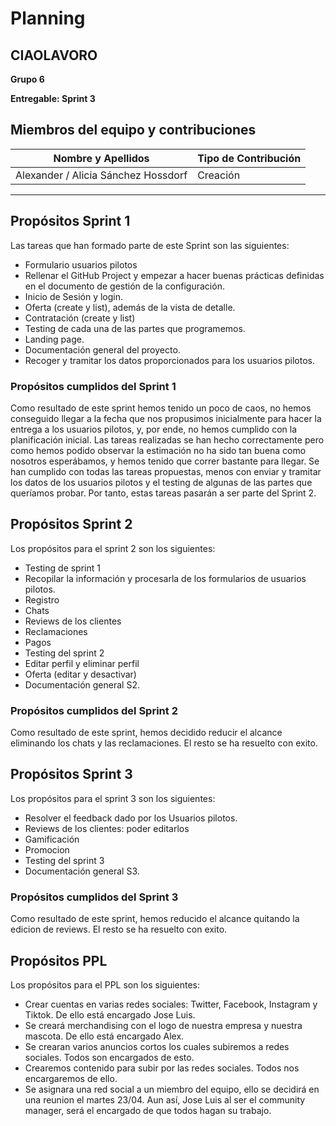 # Planning

## CIAOLAVORO

**Grupo 6**

**Entregable: Sprint 3**

## Miembros del equipo y contribuciones

| Nombre y Apellidos | Tipo de Contribución |
|---------------------|-----------------------|
| Alexander / Alicia Sánchez Hossdorf          | Creación       |

---
## Propósitos Sprint 1

Las tareas que han formado parte de este Sprint son las siguientes:
- Formulario usuarios pilotos
- Rellenar el GitHub Project y empezar a hacer buenas prácticas definidas en el documento de gestión de la configuración.
- Inicio de Sesión y login.
- Oferta (create y list), además de la vista de detalle.
- Contratación (create y list)
- Testing de cada una de las partes que programemos.
- Landing page.
- Documentación general del proyecto.
- Recoger y tramitar los datos proporcionados para los usuarios pilotos.

### Propósitos cumplidos del Sprint 1

Como resultado de este sprint hemos tenido un poco de caos, no hemos conseguido llegar a la fecha que nos propusimos inicialmente para hacer la entrega a los usuarios pilotos, y, por ende, no hemos cumplido con la planificación inicial.
Las tareas realizadas se han hecho correctamente pero como hemos podido observar la estimación no ha sido tan buena como nosotros esperábamos, y hemos tenido que correr bastante para llegar.
Se han cumplido con todas las tareas propuestas, menos con enviar y tramitar los datos de los usuarios pilotos y el testing de algunas de las partes que queríamos probar. Por tanto, estas tareas pasarán a ser parte del Sprint 2.

## Propósitos Sprint 2

Los propósitos para el sprint 2 son los siguientes:
- Testing de sprint 1
- Recopilar la información y procesarla de los formularios de usuarios pilotos.
- Registro
- Chats
- Reviews de los clientes
- Reclamaciones
- Pagos
- Testing del sprint 2
- Editar perfil y eliminar perfil
- Oferta (editar y desactivar)
- Documentación general S2.

### Propósitos cumplidos del Sprint 2

Como resultado de este sprint, hemos decidido reducir el alcance eliminando los chats y las reclamaciones. El resto se ha resuelto con exito.

## Propósitos Sprint 3

Los propósitos para el sprint 3 son los siguientes:
- Resolver el feedback dado por los Usuarios pilotos. 
- Reviews de los clientes: poder editarlos
- Gamificación
- Promocion
- Testing del sprint 3
- Documentación general S3.

### Propósitos cumplidos del Sprint 3

Como resultado de este sprint, hemos reducido el alcance quitando la edicion de reviews. El resto se ha resuelto con exito.


## Propósitos PPL

Los propósitos para el PPL son los siguientes:

- Crear cuentas en varias redes sociales: Twitter, Facebook, Instagram y Tiktok. De ello está encargado Jose Luis.
- Se creará merchandising con el logo de nuestra empresa y nuestra mascota. De ello está encargado Alex.
- Se crearan varios anuncios cortos los cuales subiremos a redes sociales. Todos son encargados de esto.
- Crearemos contenido para subir por las redes sociales. Todos nos encargaremos de ello. 
- Se asignara una red social a un miembro del equipo, ello se decidirá en una reunion el martes 23/04. Aun así, Jose Luis al ser el community manager, será el encargado de que todos hagan su trabajo. 
